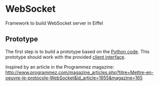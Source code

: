 WebSocket
=========

Framework to build WebSocket server in Eiffel

## Prototype

The first step is to build a prototype based on the [Python code](https://github.com/EiffelWebFramework/WebSocket/blob/master/server/server.py).
This prototype should work with the provided [client interface](https://github.com/EiffelWebFramework/WebSocket/blob/master/client/index.html).

Inspired by an article in the Programmez magazine:
http://www.programmez.com/magazine_articles.php?titre=Mettre-en-oeuvre-le-protocole-WebSocket&id_article=1955&magazine=165
